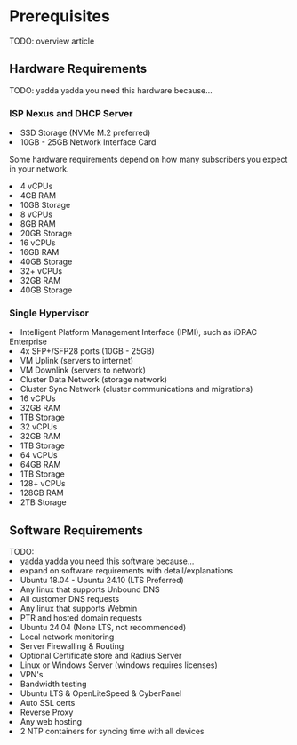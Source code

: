 # Prerequisites

<warning>TODO: overview article</warning>

## Hardware Requirements

<warning>TODO: yadda yadda you need this hardware because...</warning>

### ISP Nexus and DHCP Server

<list>
<li>SSD Storage (NVMe M.2 preferred)</li>
<li>10GB - 25GB Network Interface Card</li>
</list>

Some hardware requirements depend on how many subscribers you expect in your network.

<tabs title="test">
    <tab title="0 - 500">
        <procedure>
            <list>
                <li>4 vCPUs</li>
                <li>4GB RAM</li>
                <li>10GB Storage</li>
            </list>
        </procedure>
    </tab>
    <tab title="500 - 1000">
        <procedure>
            <list>
                <li>8 vCPUs</li>
                <li>8GB RAM</li>
                <li>20GB Storage</li>
            </list>
        </procedure>
    </tab>
    <tab title="1000 - 5000">
        <procedure>
            <list>
                <li>16 vCPUs</li>
                <li>16GB RAM</li>
                <li>40GB Storage</li>
            </list>
        </procedure>
    </tab>
    <tab title="5000+">
        <procedure>
            <list>
                <li>32+ vCPUs</li>
                <li>32GB RAM</li>
                <li>40GB Storage</li>
            </list>
        </procedure>
    </tab>
</tabs>

### Single Hypervisor

<list>
<li>Intelligent Platform Management Interface (IPMI), such as iDRAC Enterprise</li>
<li>
4x SFP+/SFP28 ports (10GB - 25GB)
<list type="alpha-lower">
<li>
VM Uplink (servers to internet)
</li>
<li>
VM Downlink (servers to network)
</li>
<li>
Cluster Data Network (storage network)
</li>
<li>
Cluster Sync Network (cluster communications and migrations)
</li>
</list>
</li>
</list>

<tabs>
    <tab title="0 - 1000">
        <procedure>
            <list>
                <li>16 vCPUs</li>
                <li>32GB RAM</li>
                <li>1TB Storage</li>
            </list>
        </procedure>
    </tab>
    <tab title="1000 - 2500">
        <procedure>
            <list>
                <li>32 vCPUs</li>
                <li>32GB RAM</li>
                <li>1TB Storage</li>
            </list>
        </procedure>
    </tab>
    <tab title="2500 - 5000">
        <procedure>
            <list>
                <li>64 vCPUs</li>
                <li>64GB RAM</li>
                <li>1TB Storage</li>
            </list>
        </procedure>
    </tab>
    <tab title="5000+">
        <procedure>
            <list>
                <li>128+ vCPUs</li>
                <li>128GB RAM</li>
                <li>2TB Storage</li>
            </list>
        </procedure>
    </tab>
</tabs>

## Software Requirements

<warning>
    TODO:
    <list>
        <li>yadda yadda you need this software because...</li>
        <li>expand on software requirements with detail/explanations</li>
    </list>
</warning>

<deflist>
<def title="Operating System for running ISP Nexus and DHCP Stream">
    <list><li>Ubuntu 18.04 - Ubuntu 24.10 (LTS Preferred)</li></list>
</def>
<def title="Recursive DNS">
    <list><li>Any linux that supports Unbound DNS</li>
    <li>All customer DNS requests</li></list>
</def>
<def title="Authoritative DNS">
    <list><li>Any linux that supports Webmin</li>
    <li>PTR and hosted domain requests</li></list>
</def>
<def title="LibreNMS">
    <list><li>Ubuntu 24.04 (None LTS, not recommended)</li>
    <li>Local network monitoring</li></list>
</def>
<def title="pfSense">
    <list><li>Server Firewalling & Routing</li>
    <li>Optional Certificate store and Radius Server</li></list>
</def>
<def title="RDP">
    <list><li>Linux or Windows Server (windows requires licenses)</li></list>
</def>
<def title="Mikrotik CHR">
    <list><li>VPN's</li>
    <li>Bandwidth testing</li></list>
</def>
<def title="Web Server">
    <list><li>Ubuntu LTS & OpenLiteSpeed & CyberPanel</li>
    <li>Auto SSL certs</li>
    <li>Reverse Proxy</li>
    <li>Any web hosting</li></list>
</def>
<def title="NTP Servers">
    <list><li>2 NTP containers for syncing time with all devices</li></list>
</def>
</deflist>